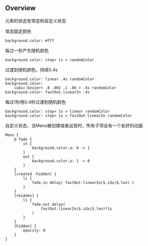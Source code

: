 ## Overview

元素的状态有常态和自定义状态

常态固定颜色

```
background.color: #fff
```

每过一秒产生随机颜色

```
background.color: step< 1s > randomColor
```

过渡到随机颜色，持续0.4s

```
background.color: linear .4s randomColor
background.color:
	cubic-bezier< .8 .001 .1 .86 > .4s randomColor
background.color: fastOut,linearIn .4s
```

每过1秒用0.4秒过渡到随机颜色

```
background.color: step< 1s > linear randomColor
background.color: step< 1s > fastOut-linearIn randomColor
```

自定义状态，当Menu被创建或者出现时，所有子项会有一个友好的动画

```
Menu {
	@ fade {
        in {
            background.color.a: 0 -> 1
        }
        out {
            background.color.a: 1 -> 0
        }
	}
    [created -hidden] {
    	li {
    		fade.in delay( fastOut-linearIn($.idx/$.len) )
    	}
    }
    [+hidden] {
    	li {
    		fade.out delay(
    			fastOut-linearIn($.idx/$.len)*1s
    		)
    	}
    }
    [hidden] {
    	opacity: 0
    }
}
```

